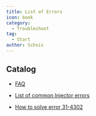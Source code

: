```yaml
---
title: List of Errors
icon: book
category:
  - Troubleshoot
tag:
  - Start
author: Schvis
---
```


## Catalog

- [FAQ](faq.md)

- [List of common Injector errors](faq-error.md)

- [How to solve error 31-4302](31-4302.md)
